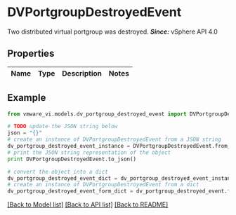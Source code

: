 # DVPortgroupDestroyedEvent

Two distributed virtual portgroup was destroyed.  ***Since:*** vSphere API 4.0 

## Properties
Name | Type | Description | Notes
------------ | ------------- | ------------- | -------------

## Example

```python
from vmware_vi.models.dv_portgroup_destroyed_event import DVPortgroupDestroyedEvent

# TODO update the JSON string below
json = "{}"
# create an instance of DVPortgroupDestroyedEvent from a JSON string
dv_portgroup_destroyed_event_instance = DVPortgroupDestroyedEvent.from_json(json)
# print the JSON string representation of the object
print DVPortgroupDestroyedEvent.to_json()

# convert the object into a dict
dv_portgroup_destroyed_event_dict = dv_portgroup_destroyed_event_instance.to_dict()
# create an instance of DVPortgroupDestroyedEvent from a dict
dv_portgroup_destroyed_event_form_dict = dv_portgroup_destroyed_event.from_dict(dv_portgroup_destroyed_event_dict)
```
[[Back to Model list]](../README.md#documentation-for-models) [[Back to API list]](../README.md#documentation-for-api-endpoints) [[Back to README]](../README.md)


